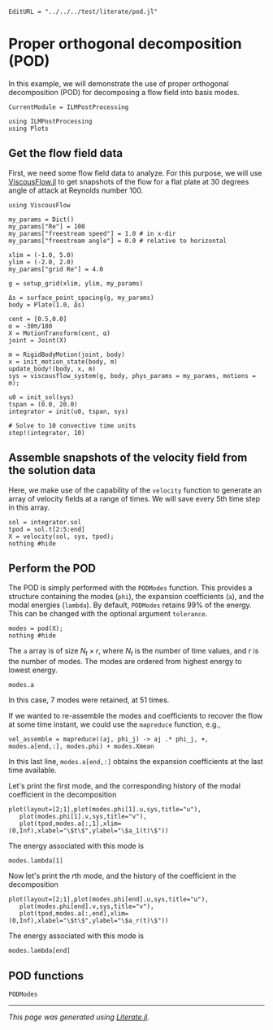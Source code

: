 ```@meta
EditURL = "../../../test/literate/pod.jl"
```

# Proper orthogonal decomposition (POD)
In this example, we will demonstrate the use of proper orthogonal decomposition (POD) for
decomposing a flow field into basis modes.

```@meta
CurrentModule = ILMPostProcessing
```

````@example pod
using ILMPostProcessing
using Plots
````

## Get the flow field data
First, we need some flow field data to analyze. For this purpose, we will use [ViscousFlow.jl](https://github.com/JuliaIBPM/ViscousFlow.jl)
to get snapshots of the flow for a flat plate at 30 degrees angle of attack at
Reynolds number 100.

````@example pod
using ViscousFlow

my_params = Dict()
my_params["Re"] = 100
my_params["freestream speed"] = 1.0 # in x-dir
my_params["freestream angle"] = 0.0 # relative to horizontal

xlim = (-1.0, 5.0)
ylim = (-2.0, 2.0)
my_params["grid Re"] = 4.0

g = setup_grid(xlim, ylim, my_params)

Δs = surface_point_spacing(g, my_params)
body = Plate(1.0, Δs)

cent = [0.5,0.0]
α = -30π/180
X = MotionTransform(cent, α)
joint = Joint(X)

m = RigidBodyMotion(joint, body)
x = init_motion_state(body, m)
update_body!(body, x, m)
sys = viscousflow_system(g, body, phys_params = my_params, motions = m);

u0 = init_sol(sys)
tspan = (0.0, 20.0)
integrator = init(u0, tspan, sys)

# Solve to 10 convective time units
step!(integrator, 10)
````

## Assemble snapshots of the velocity field from the solution data
Here, we make use of the capability of the `velocity` function to
generate an array of velocity fields at a range of times. We will
save every 5th time step in this array.

````@example pod
sol = integrator.sol
tpod = sol.t[2:5:end]
X = velocity(sol, sys, tpod);
nothing #hide
````

## Perform the POD
The POD is simply performed with the `PODModes` function. This provides
a structure containing the modes (`phi`), the expansion coefficients (`a`), and the modal
energies (`lambda`). By default, `PODModes` retains 99% of the energy. This can be changed
with the optional argument `tolerance`.

````@example pod
modes = pod(X);
nothing #hide
````

 The `a` array is of size $N_t \times r$, where $N_t$ is the number of time values,
and $r$ is the number of modes. The modes are ordered from highest energy to lowest energy.

````@example pod
modes.a
````

In this case, 7 modes were retained, at 51 times.

If we wanted to re-assemble the modes and coefficients to recover the flow at some time instant, we could
use the `mapreduce` function, e.g.,

````@example pod
vel_assemble = mapreduce((aj, phi_j) -> aj .* phi_j, +, modes.a[end,:], modes.phi) + modes.Xmean
````

In this last line, `modes.a[end,:]` obtains the expansion coefficients at the last time
available.

Let's print the first mode, and the corresponding history of the modal coefficient in the decomposition

````@example pod
plot(layout=[2;1],plot(modes.phi[1].u,sys,title="u"),
   plot(modes.phi[1].v,sys,title="v"),
   plot(tpod,modes.a[:,1],xlim=(0,Inf),xlabel="\$t\$",ylabel="\$a_1(t)\$"))
````

The energy associated with this mode is

````@example pod
modes.lambda[1]
````

Now let's print the $r$th mode, and the history of the coefficient in the decomposition

````@example pod
plot(layout=[2;1],plot(modes.phi[end].u,sys,title="u"),
   plot(modes.phi[end].v,sys,title="v"),
   plot(tpod,modes.a[:,end],xlim=(0,Inf),xlabel="\$t\$",ylabel="\$a_r(t)\$"))
````

The energy associated with this mode is

````@example pod
modes.lambda[end]
````

## POD functions
```@docs
PODModes
```

---

*This page was generated using [Literate.jl](https://github.com/fredrikekre/Literate.jl).*


